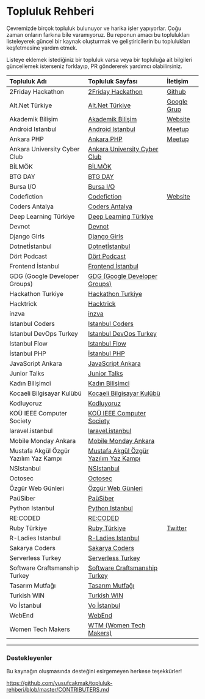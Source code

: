 
# Topluluk Rehberi

Çevremizde birçok topluluk bulunuyor ve harika işler yapıyorlar. Çoğu zaman onların farkına bile varamıyoruz. Bu reponun amacı bu toplulukları listeleyerek güncel bir kaynak oluşturmak ve geliştiricilerin bu toplulukları keşfetmesine yardım etmek.

Listeye eklemek istediğiniz bir topluluk varsa veya bir topluluğa ait bilgileri güncellemek isterseniz forklayıp, PR göndererek yardımcı olabilirsiniz.

| Topluluk Adı  | Topluluk Sayfası | İletişim |
|:-------------|:------------- |:-------------|
| 2Friday Hackathon | [2Friday Hackathon](https://github.com/yusufcakmak/topluluk-rehberi/tree/master/community-pages/2FridayHackathon) | [Github](https://github.com/2Friday/Hackathon)|
| Alt.Net Türkiye | [Alt.Net Türkiye](https://github.com/yusufcakmak/topluluk-rehberi/tree/master/community-pages/AltNetTurkiye) |[Google Grup](https://groups.google.com/forum/#!forum/altdotnetturkiye) |   |
|Akademik Bilişim | [Akademik Bilişim](https://github.com/yusufcakmak/topluluk-rehberi/tree/master/community-pages/AkademikBilisim) | [Website](https://ab.org.tr/)|
| Android Istanbul | [Android Istanbul](https://github.com/yusufcakmak/topluluk-rehberi/tree/master/community-pages/AndroidIstanbul) | [Meetup](https://www.meetup.com/tr-TR/Android-Istanbul-Meetup/)| [Slack](http://androidistanbul.herokuapp.com/)|
| Ankara PHP| [Ankara PHP](https://github.com/yusufcakmak/topluluk-rehberi/tree/master/community-pages/AnkaraPHP) |[Meetup](https://www.meetup.com/tr-TR/Ankara-PHP-Meetup/) |
| Ankara University Cyber Club | [Ankara University Cyber Club](https://github.com/yusufcakmak/topluluk-rehberi/tree/master/community-pages/AnkaraUniversityCyberClub) |
| BİLMÖK | [BİLMÖK](https://github.com/yusufcakmak/topluluk-rehberi/tree/master/community-pages/Bilmok) |  |
| BTG DAY | [BTG DAY](https://github.com/yusufcakmak/topluluk-rehberi/tree/master/community-pages/BtgDay) |  |
| Bursa I/O | [Bursa I/O](https://github.com/yusufcakmak/topluluk-rehberi/tree/master/community-pages/BursaI-O) |  |
| Codefiction | [Codefiction](https://github.com/yusufcakmak/topluluk-rehberi/tree/master/community-pages/Codefiction) | [Website](https://codefiction.tech/) |
| Coders Antalya | [Coders Antalya](https://github.com/yusufcakmak/topluluk-rehberi/tree/master/community-pages/CodersAntalya) | |
| Deep Learning Türkiye | [Deep Learning Türkiye](https://github.com/yusufcakmak/topluluk-rehberi/tree/master/community-pages/DeepLearningTurkiye) |  |
| Devnot | [Devnot](https://github.com/yusufcakmak/topluluk-rehberi/tree/master/community-pages/Devnot) | |
| Django Girls | [Django Girls](https://github.com/yusufcakmak/topluluk-rehberi/tree/master/community-pages/DjangoGirls) |  |
| Dotnetİstanbul| [Dotnetİstanbul](https://github.com/yusufcakmak/topluluk-rehberi/tree/master/community-pages/DotnetIstanbul) |  |
| Dört Podcast | [Dört Podcast](https://github.com/yusufcakmak/topluluk-rehberi/tree/master/community-pages/DortPodcast) | |
| Frontend İstanbul | [Frontend İstanbul](https://github.com/yusufcakmak/topluluk-rehberi/tree/master/community-pages/FrontendIstanbul) |  |
| GDG (Google Developer Groups) | [GDG (Google Developer Groups)](https://github.com/yusufcakmak/topluluk-rehberi/tree/master/community-pages/GDG) | |
| Hackathon Turkiye | [Hackathon Turkiye](https://github.com/yusufcakmak/topluluk-rehberi/tree/master/community-pages/HackathonTurkiye) |  |
| Hacktrick | [Hacktrick](https://github.com/yusufcakmak/topluluk-rehberi/tree/master/community-pages/Hacktrick) | |
| inzva | [inzva](https://github.com/yusufcakmak/topluluk-rehberi/tree/master/community-pages/inzva) | |
| Istanbul Coders | [Istanbul Coders](https://github.com/yusufcakmak/topluluk-rehberi/tree/master/community-pages/istanbulCoders) | |
| Istanbul DevOps Turkey | [Istanbul DevOps Turkey](https://github.com/yusufcakmak/topluluk-rehberi/tree/master/community-pages/istanbulDevOpsTurkey) | |
| Istanbul Flow | [Istanbul Flow](https://github.com/yusufcakmak/topluluk-rehberi/tree/master/community-pages/IstanbulFlow) | |
| İstanbul PHP | [İstanbul PHP](https://github.com/yusufcakmak/topluluk-rehberi/tree/master/community-pages/istanbulPHP) |  |
| JavaScript Ankara | [JavaScript Ankara](https://github.com/yusufcakmak/topluluk-rehberi/tree/master/community-pages/JavaScriptAnkara) | |
| Junior Talks | [Junior Talks](https://github.com/yusufcakmak/topluluk-rehberi/tree/master/community-pages/JuniorTalks) | |
| Kadın Bilişimci | [Kadın Bilişimci](https://github.com/yusufcakmak/topluluk-rehberi/tree/master/community-pages/KadinBilisimci) | |
| Kocaeli Bilgisayar Kulübü | [Kocaeli Bilgisayar Kulübü](https://github.com/yusufcakmak/topluluk-rehberi/tree/master/community-pages/KocaeliBilgisayarKulubu) | |
| Kodluyoruz | [Kodluyoruz](https://github.com/yusufcakmak/topluluk-rehberi/tree/master/community-pages/Kodluyoruz) | |
| KOÜ IEEE Computer Society | [KOÜ IEEE Computer Society](https://github.com/yusufcakmak/topluluk-rehberi/tree/master/community-pages/KOUEEEComputerSociety) |  |
| laravel.istanbul | [laravel.istanbul](https://github.com/yusufcakmak/topluluk-rehberi/tree/master/community-pages/laravel.istanbul) |  |
| Mobile Monday Ankara | [Mobile Monday Ankara](https://github.com/yusufcakmak/topluluk-rehberi/tree/master/community-pages/MobileMondayAnkara) |  |
| Mustafa Akgül Özgür Yazılım Yaz Kampı | [Mustafa Akgül Özgür Yazılım Yaz Kampı](https://github.com/yusufcakmak/topluluk-rehberi/tree/master/community-pages/MustafaAkgulOzgurYazilimYazKampi) | |
| NSIstanbul | [NSIstanbul](https://github.com/yusufcakmak/topluluk-rehberi/tree/master/community-pages/NSIstanbul) | | |
| Octosec | [Octosec](https://github.com/yusufcakmak/topluluk-rehberi/tree/master/community-pages/Octosec) |  |
| Özgür Web Günleri | [Özgür Web Günleri](https://github.com/yusufcakmak/topluluk-rehberi/tree/master/community-pages/OzgurWebGunleri) |  |
| PaüSiber | [PaüSiber](https://github.com/yusufcakmak/topluluk-rehberi/tree/master/community-pages/PauSiber) |  |
| Python Istanbul | [Python Istanbul](https://github.com/yusufcakmak/topluluk-rehberi/tree/master/community-pages/PythonIstanbul) | |
| RE:CODED | [RE:CODED](https://github.com/yusufcakmak/topluluk-rehberi/tree/master/community-pages/Recoded) | |
| Ruby Türkiye | [Ruby Türkiye](https://github.com/yusufcakmak/topluluk-rehberi/tree/master/community-pages/RubyTurkiye) | [Twitter](https://twitter.com/ruby_turkiye) |
| R-Ladies Istanbul | [R-Ladies Istanbul](https://github.com/yusufcakmak/topluluk-rehberi/tree/master/community-pages/RLadiesIstanbul) | |
| Sakarya Coders | [Sakarya Coders](https://github.com/yusufcakmak/topluluk-rehberi/tree/master/community-pages/SakaryaCoders) | | |
| Serverless Turkey | [Serverless Turkey](https://github.com/yusufcakmak/topluluk-rehberi/tree/master/community-pages/ServerlessTurkey) | |
| Software Craftsmanship Turkey | [Software Craftsmanship Turkey](https://github.com/yusufcakmak/topluluk-rehberi/tree/master/community-pages/SoftwareCraftsmanshipTurkey) | |
| Tasarım Mutfağı | [Tasarım Mutfağı](https://github.com/yusufcakmak/topluluk-rehberi/tree/master/community-pages/TasarimMutfagi) | |
| Turkish WIN | [Turkish WIN](https://github.com/yusufcakmak/topluluk-rehberi/tree/master/community-pages/TurkishWin) | |
| Vo İstanbul | [Vo İstanbul](https://github.com/yusufcakmak/topluluk-rehberi/tree/master/community-pages/Voİstanbul) |  |
| WebEnd | [WebEnd](https://github.com/yusufcakmak/topluluk-rehberi/tree/master/community-pages/WebEnd) | |
| Women Tech Makers | [WTM (Women Tech Makers)](https://github.com/yusufcakmak/topluluk-rehberi/tree/master/community-pages/WTM) |  |


----
### Destekleyenler
Bu kaynağın oluşmasında desteğini esirgemeyen herkese teşekkürler!

https://github.com/yusufcakmak/topluluk-rehberi/blob/master/CONTRIBUTERS.md
